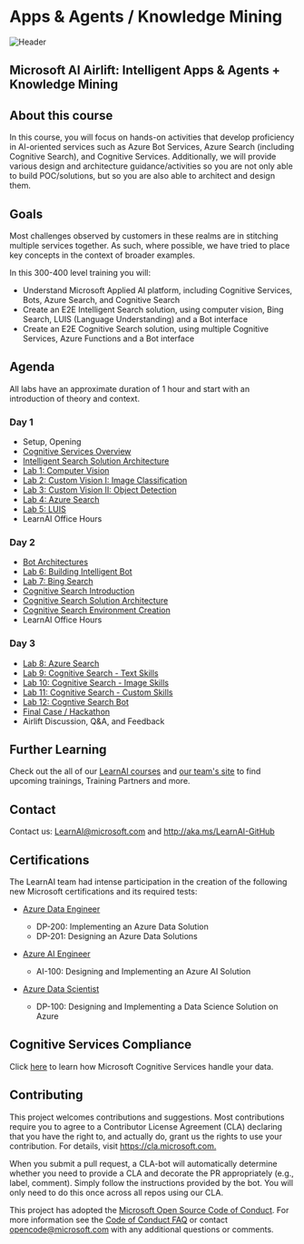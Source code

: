 # Apps & Agents / Knowledge Mining

![Header](./slides/header.png)

## Microsoft AI Airlift: Intelligent Apps & Agents + Knowledge Mining

## About this course

In this course, you will focus on hands-on activities that develop proficiency in AI-oriented services such as Azure Bot Services, Azure Search (including Cognitive Search), and Cognitive Services. Additionally, we will provide various design and architecture guidance/activities so you are not only able to build POC/solutions, but so you are also able to architect and design them.  


## Goals

Most challenges observed by customers in these realms are in stitching multiple services together. As such, where possible, we have tried to place key concepts in the context of broader examples.

In this 300-400 level training you will:

- Understand Microsoft Applied AI platform, including Cognitive Services, Bots, Azure Search, and Cognitive Search
- Create an E2E Intelligent Search solution, using computer vision, Bing Search, LUIS (Language Understanding) and a Bot interface
- Create an E2E Cognitive Search solution, using multiple Cognitive Services, Azure Functions and a Bot interface

## Agenda

All labs have an approximate duration of 1 hour and start with an introduction of theory and context.

### Day 1

  - Setup, Opening
  - [Cognitive Services Overview](https://azure.microsoft.com/en-us/services/cognitive-services/directory/)
  - [Intelligent Search Solution Architecture](https://github.com/Azure/LearnAI-Bootcamp/blob/master/lab01.1-computer_vision/0_README.md)
  - [Lab 1: Computer Vision](https://github.com/Azure/LearnAI-Bootcamp/blob/master/lab01.1-computer_vision/2_ImageProcessor.md)
  - [Lab 2: Custom Vision I: Image Classification](https://github.com/Azure/LearnAI-Bootcamp/blob/master/lab01.2_customvision01/0_README.md)
  - [Lab 3: Custom Vision II: Object Detection](https://github.com/Azure/LearnAI-Bootcamp/blob/master/lab01.3_customvision02/0_README.md)
  - [Lab 4: Azure Search](https://github.com/Azure/LearnAI-Bootcamp/blob/master/lab02.1-azure_search/0_README.md)
  - [Lab 5: LUIS](https://github.com/Azure/LearnAI-Bootcamp/blob/master/lab01.5-luis/0_README.md)
  - LearnAI Office Hours

### Day 2

  - [Bot Architectures](https://github.com/Azure/LearnAI-DesigningandArchitectingIntelligentAgents/blob/master/04-architectures/1_session.md)
  - [Lab 6: Building Intelligent Bot](https://github.com/Azure/LearnAI-Bootcamp/blob/master/lab02.2-building_bots/0_README.md)
  - [Lab 7: Bing Search](https://github.com/Azure/LearnAI-Bootcamp/blob/master/lab02.3-bing_search/0_README.md)
  - [Cognitive Search Introduction](https://github.com/Azure/LearnAI-KnowledgeMiningBootcamp/blob/master/resources/md-files/introduction.md)
  - [Cognitive Search Solution Architecture](https://github.com/Azure/LearnAI-KnowledgeMiningBootcamp/blob/master/resources/md-files/solution-architecture.md)
  - [Cognitive Search Environment Creation](https://github.com/Azure/LearnAI-KnowledgeMiningBootcamp/blob/master/labs/lab-environment-creation.md)
  - LearnAI Office Hours
  
### Day 3

  - [Lab 8: Azure Search](https://github.com/Azure/LearnAI-KnowledgeMiningBootcamp/blob/master/labs/lab-azure-search.md)
  - [Lab 9: Cognitive Search - Text Skills](https://github.com/Azure/LearnAI-KnowledgeMiningBootcamp/blob/master/labs/lab-text-skills.md)
  - [Lab 10: Cognitive Search - Image Skills](https://github.com/Azure/LearnAI-KnowledgeMiningBootcamp/blob/master/labs/lab-image-skills.md)
  - [Lab 11: Cognitive Search - Custom Skills](https://github.com/Azure/LearnAI-KnowledgeMiningBootcamp/blob/master/labs/lab-custom-skills.md)
  - [Lab 12: Cogntive Search Bot](https://github.com/Azure/LearnAI-KnowledgeMiningBootcamp/blob/master/labs/lab-bot-business-documents.md)
  - [Final Case / Hackathon](https://github.com/Azure/LearnAI-KnowledgeMiningBootcamp/blob/master/labs/lab-final-case.md)
  - Airlift Discussion, Q&A, and Feedback

## Further Learning

Check out the all of our [LearnAI courses](https://aka.ms/lap) and [our team's site](https://learnanalytics.microsoft.com/home/index) to find upcoming trainings, Training Partners and more.

## Contact

Contact us: LearnAI@microsoft.com and <http://aka.ms/LearnAI-GitHub>

## Certifications

The LearnAI team had intense participation in the creation of the following new Microsoft certifications and its required tests:

+ [Azure Data Engineer​](https://www.microsoft.com/en-us/learning/azure-data-engineer.aspx)
  + DP-200: Implementing an Azure Data Solution
  + DP-201: Designing an Azure Data Solutions​

+ [Azure AI Engineer​](https://www.microsoft.com/en-us/learning/azure-ai-engineer.aspx)
  + AI-100: Designing and Implementing an Azure AI Solution

+ [Azure Data Scientist](https://www.microsoft.com/en-us/learning/azure-data-scientist.aspx)
  + DP-100: Designing and Implementing a Data Science Solution on Azure​


## Cognitive Services Compliance

Click [here](https://azure.microsoft.com/en-us/support/legal/cognitive-services-compliance-and-privacy/) to learn how Microsoft Cognitive Services handle your data.

## Contributing

This project welcomes contributions and suggestions.  Most contributions require you to agree to a
Contributor License Agreement (CLA) declaring that you have the right to, and actually do, grant us
the rights to use your contribution. For details, visit <https://cla.microsoft.com.>

When you submit a pull request, a CLA-bot will automatically determine whether you need to provide
a CLA and decorate the PR appropriately (e.g., label, comment). Simply follow the instructions
provided by the bot. You will only need to do this once across all repos using our CLA.

This project has adopted the [Microsoft Open Source Code of Conduct](https://opensource.microsoft.com/codeofconduct/).
For more information see the [Code of Conduct FAQ](https://opensource.microsoft.com/codeofconduct/faq/) or
contact [opencode@microsoft.com](mailto:opencode@microsoft.com) with any additional questions or comments.
